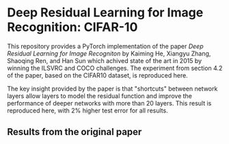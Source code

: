 # Deep Residual Learning for Image Recognition: CIFAR-10 

This repository provides a PyTorch implementation of the paper *Deep Residual Learning for Image Recogniton* by Kaiming He, Xiangyu Zhang, Shaoqing Ren, and Han Sun which achived state of the art in 2015 by winning the ILSVRC and COCO challenges. The experiment from section 4.2 of the paper, based on the CIFAR10 dataset, is reproduced here.

The key insight provided by the paper is that "shortcuts" between network layers allow layers to model the residual function and improve the performance of deeper networks with more than 20 layers. This result is reproduced here, with 2% higher test error for all results.


## Results from the original paper



